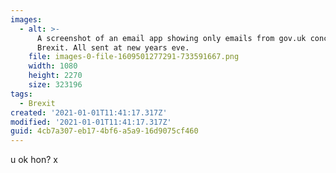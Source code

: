```yaml
---
images:
  - alt: >-
      A screenshot of an email app showing only emails from gov.uk concerning
      Brexit. All sent at new years eve. 
    file: images-0-file-1609501277291-733591667.png
    width: 1080
    height: 2270
    size: 323196
tags:
  - Brexit
created: '2021-01-01T11:41:17.317Z'
modified: '2021-01-01T11:41:17.317Z'
guid: 4cb7a307-eb17-4bf6-a5a9-16d9075cf460
---
```

u ok hon? x
